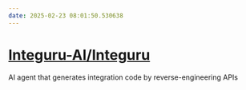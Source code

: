 ```yaml
---
date: 2025-02-23 08:01:50.530638
---
```


# [Integuru-AI/Integuru](https://github.com/Integuru-AI/Integuru)

AI agent that generates integration code by reverse-engineering APIs